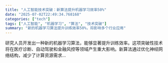 ```yaml
---
title: "人工智能技术突破：新算法提升机器学习效率50%"
date: "2025-07-02T22:49:34.768168"
categories: ["tech"]
tags: ["人工智能", "机器学习", "算法", "技术突破"]
summary: "新的机器学习算法提升训练效率50%，将影响多个行业应用"
---
```


研究人员开发出一种新的机器学习算法，能够显著提升训练效率。这项突破性技术将在医疗诊断、自动驾驶和金融风控等领域产生重大影响。新算法通过优化神经网络结构，减少了计算资源需求...